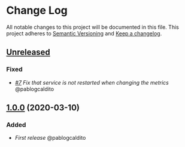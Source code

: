 # Change Log
All notable changes to this project will be documented in this file.
This project adheres to [Semantic Versioning](http://semver.org/) and [Keep a changelog](https://github.com/olivierlacan/keep-a-changelog).


## [Unreleased](https://github.com/idealista/prometheus_oracle_exporter_role/tree/develop)

### Fixed
- *[#7](https://github.com/idealista/prometheus_oracle_exporter_role/issues/7) Fix that service is not restarted when changing the metrics* @pablogcaldito

## [1.0.0](https://github.com/idealista/prometheus_oracle_exporter_role/tree/1.0.0) (2020-03-10)

### Added
- *First release* @pablogcaldito
